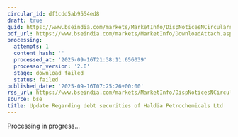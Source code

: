 ```yaml
---
circular_id: df1cdd5ab9554ed8
draft: true
guid: https://www.bseindia.com/markets/MarketInfo/DispNoticesNCirculars.aspx?Noticeid={2889ED37-4617-4937-A776-0124BE0E4E8B}&noticeno=20250916-2&dt=09/16/2025&icount=2&totcount=79&flag=0
pdf_url: https://www.bseindia.com/markets/MarketInfo/DownloadAttach.aspx?id=20250916-2&attachedId=
processing:
  attempts: 1
  content_hash: ''
  processed_at: '2025-09-16T21:38:11.656039'
  processor_version: '2.0'
  stage: download_failed
  status: failed
published_date: '2025-09-16T07:25:26+00:00'
rss_url: https://www.bseindia.com/markets/MarketInfo/DispNoticesNCirculars.aspx?Noticeid={2889ED37-4617-4937-A776-0124BE0E4E8B}&noticeno=20250916-2&dt=09/16/2025&icount=2&totcount=79&flag=0
source: bse
title: Update Regarding debt securities of Haldia Petrochemicals Ltd
---
```


Processing in progress...